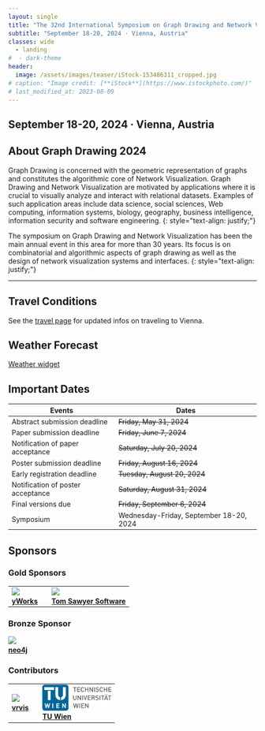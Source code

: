 ```yaml
---
layout: single
title: "The 32nd International Symposium on Graph Drawing and Network Visualization"
subtitle: "September 18-20, 2024 · Vienna, Austria"
classes: wide
  - landing
#  - dark-theme
header:
  image: /assets/images/teaser/iStock-153486311_cropped.jpg
# caption: "Image credit: [**iStock**](https://www.istockphoto.com/)"
# last_modified_at: 2023-08-09
---
```


## September 18-20, 2024 · Vienna, Austria

## About Graph Drawing 2024

Graph Drawing is concerned with the geometric representation of graphs and constitutes the algorithmic core of Network Visualization. Graph Drawing and Network Visualization are motivated by applications where it is crucial to visually analyze and interact with relational datasets. Examples of such application areas include data science, social sciences, Web computing, information systems, biology, geography, business intelligence, information security and software engineering.
{: style="text-align: justify;"}

The symposium on Graph Drawing and Network Visualization has been the main annual event in this area for more than 30 years. Its focus is on combinatorial and algorithmic aspects of graph drawing as well as the design of network visualization systems and interfaces.
{: style="text-align: justify;"}


---

## Travel Conditions

See the [travel page]([/pages/travel_accomodation](https://graphdrawing.github.io/gd2024/pages/travel_accomodation)) for updated infos on traveling to Vienna.

## Weather Forecast
<div id="ww_10295f0007f3b" v='1.3' loc='id' a='{"t":"responsive","lang":"en","sl_lpl":1,"ids":["wl7855"],"font":"Arial","sl_ics":"one_a","sl_sot":"celsius","cl_bkg":"image","cl_font":"#FFFFFF","cl_cloud":"#FFFFFF","cl_persp":"#81D4FA","cl_sun":"#FFC107","cl_moon":"#FFC107","cl_thund":"#FF5722","cl_odd":"#FFFFFF17"}'><a href="https://weatherwidget.org/" id="ww_10295f0007f3b_u" target="_blank">Weather widget</a></div><script async src="https://app3.weatherwidget.org/js/?id=ww_10295f0007f3b"></script>

## Important Dates

| Events                           | Dates                                   |
|----------------------------------|-----------------------------------------|
| Abstract submission	deadline     | ~~Friday, May 31, 2024~~                |
| Paper submission deadline    		 | ~~Friday, June 7, 2024~~                |
| Notification of paper acceptance | ~~Saturday, July 20, 2024~~             |
| Poster submission deadline		   | ~~Friday, August 16, 2024~~             |
| Early registration deadline		   | ~~Tuesday, August 20, 2024~~            |
| Notification of poster acceptance| ~~Saturday, August 31, 2024~~           |
| Final versions due		           | ~~Friday, September 6, 2024~~           |
| Symposium		                     | Wednesday-Friday, September 18-20, 2024 |


## Sponsors

### Gold Sponsors

<table style="border-collapse: collapse; border: none;">
  <tr style="border: none;">
    <td style="border: none;"><a href=" https://yworks.com/?mtm_campaign=events&mtm_kwd=gd24" target="_blank"><img src="../gd2024/assets/images/sponsor/yWorks.png" width="200" /></a><br />
<a href="https://yworks.com/?mtm_campaign=events&mtm_kwd=gd24" target="_blank"><strong>yWorks</strong></a></td>
    <td style="border: none;"></td>
    <td style="border: none;"><a href="https://www.tomsawyer.com" target="_blank"><img src="../gd2024/assets/images/sponsor/Tom_Sawyer_Software.png" width="264" /></a><br />
<a href="https://www.tomsawyer.com" target="_blank"><strong>Tom Sawyer Software</strong></a>
</td>
  </tr>
</table>


### Bronze Sponsor

<a href="https://neo4j.com/" target="_blank"><img src="../gd2024/assets/images/sponsor/neo4j.png" width="170" /></a><br />
<a href="https://neo4j.com/" target="_blank"><strong>neo4j</strong></a>

### Contributors

<table style="border-collapse: collapse; border: none;">
  <tr style="border: none;">
    <td style="border: none;">
      <a href="https://www.vrvis.at/" target="_blank"><img src="../gd2024/assets/images/sponsor/vrvis.png" width="140" /></a><br />
      <a href="https://www.vrvis.at/" target="_blank"><strong>vrvis</strong></a>
    </td>
    <td style="border: none;"></td>
    <!-- <td style="border: none;">
      <a href="https://www.fwf.ac.at/en/" target="_blank"><img src="assets/images/sponsor/fwf.png" width="140" /></a><br />
      <a href="https://www.fwf.ac.at/en/" target="_blank"><strong>Austrian Science Fund</strong></a>
    </td>
    <td style="border: none;"></td> -->
    <td style="border: none;">
      <a href="https://www.tuwien.at/" target="_blank"><img src="assets/images/sponsor/TU_Logo_transparent_300dpi_RGB.png" width="140" /></a><br />
      <a href="https://www.tuwien.at/" target="_blank"><strong>TU Wien</strong></a>
    </td>
  </tr>
</table>




